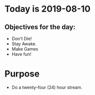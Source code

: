 # Today is 2019-08-10

## Objectives for the day:

- Don't Die!
- Stay Awake.
- Make Games
- Have fun!

# Purpose

- Do a twenty-four (24) hour stream.
